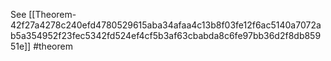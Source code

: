 See [[Theorem-42f27a4278c240efd4780529615aba34afaa4c13b8f03fe12f6ac5140a7072ab5a354952f23fec5342fd524ef4cf5b3af63cbabda8c6fe97bb36d2f8db85951e]]
#theorem 
